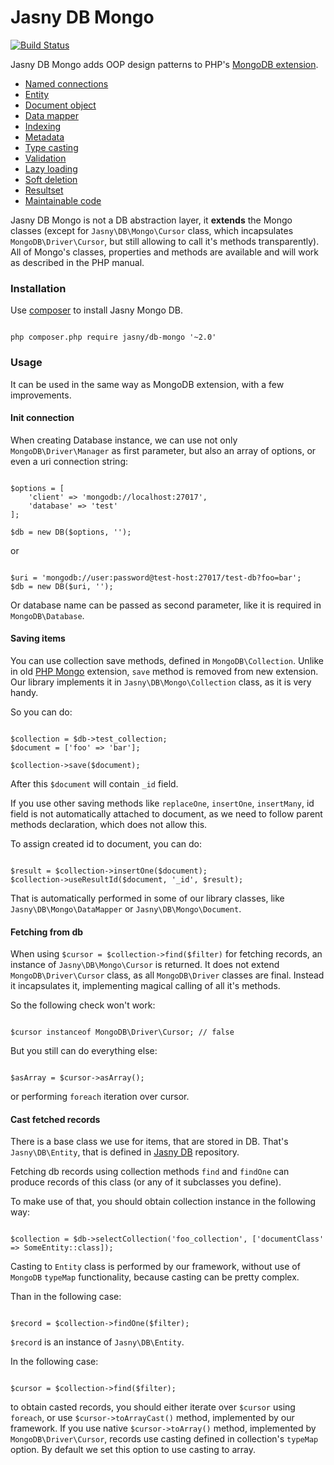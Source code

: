 Jasny DB Mongo
===

[![Build Status](https://secure.travis-ci.org/jasny/db-mongo.png?branch=master)](http://travis-ci.org/jasny/db-mongo)

Jasny DB Mongo adds OOP design patterns to PHP's [MongoDB extension](https://php.net/manual/en/set.mongodb.php).

* [Named connections](#named-connections)
* [Entity](#entity)
* [Document object](#document-object)
* [Data mapper](#data-mapper)
* [Indexing](#indexing)
* [Metadata](#metadata)
* [Type casting](#type-casting)
* [Validation](#validation)
* [Lazy loading](#lazy-loading)
* [Soft deletion](#soft-deletion)
* [Resultset](#resultset)
* [Maintainable code](#maintainable-code)

Jasny DB Mongo is not a DB abstraction layer, it **extends** the Mongo classes (except for `Jasny\DB\Mongo\Cursor` class, which incapsulates `MongoDB\Driver\Cursor`, but still allowing to call it's methods transparently). All of Mongo's classes, properties and
methods are available and will work as described in the PHP manual.

### Installation

Use [composer](https://getcomposer.org/) to install Jasny Mongo DB.

```

php composer.php require jasny/db-mongo '~2.0'

```

### Usage

It can be used in the same way as MongoDB extension, with a few improvements.

#### **Init connection**

When creating Database instance, we can use not only `MongoDB\Driver\Manager` as first parameter, but also an array of options, or even a uri connection string:

```

$options = [
    'client' => 'mongodb://localhost:27017',
    'database' => 'test'
];

$db = new DB($options, '');

```

or

```

$uri = 'mongodb://user:password@test-host:27017/test-db?foo=bar';
$db = new DB($uri, '');

```

Or database name can be passed as second parameter, like it is required in `MongoDB\Database`.

#### **Saving items**

You can use collection save methods, defined in `MongoDB\Collection`. Unlike in old [PHP Mongo](https://php.net/manual/en/book.mongo.php) extension, `save` method is removed from new extension. Our library implements it in `Jasny\DB\Mongo\Collection` class, as it is very handy.

So you can do:

```

$collection = $db->test_collection;
$document = ['foo' => 'bar'];

$collection->save($document);

```

After this `$document` will contain `_id` field.

If you use other saving methods like `replaceOne`, `insertOne`, `insertMany`, id field is not automatically attached to document, as we need to follow parent methods declaration, which does not allow this.

To assign created id to document, you can do:

```

$result = $collection->insertOne($document);
$collection->useResultId($document, '_id', $result);

```

That is automatically performed in some of our library classes, like `Jasny\DB\Mongo\DataMapper` or `Jasny\DB\Mongo\Document`.

#### **Fetching from db**

When using `$cursor = $collection->find($filter)` for fetching records, an instance of `Jasny\DB\Mongo\Cursor` is returned. It does not extend `MongoDB\Driver\Cursor` class, as all `MongoDB\Driver` classes are final. Instead it incapsulates it, implementing magical calling of all it's methods.

So the following check won't work:

```

$cursor instanceof MongoDB\Driver\Cursor; // false

```

But you still can do everything else:

````

$asArray = $cursor->asArray();

````

or performing `foreach` iteration over cursor.

#### **Cast fetched records**

There is a base class we use for items, that are stored in DB. That's `Jasny\DB\Entity`, that is defined in [Jasny DB](https://github.com/jasny/db) repository.

Fetching db records using collection methods `find` and `findOne` can produce records of this class (or any of it subclasses you define).

To make use of that, you should obtain collection instance in the following way:

```

$collection = $db->selectCollection('foo_collection', ['documentClass' => SomeEntity::class]);

```

Casting to `Entity` class is performed by our framework, without use of `MongoDB` `typeMap` functionality, because casting can be pretty complex.

Than in the following case:

```

$record = $collection->findOne($filter);

```

`$record` is an instance of `Jasny\DB\Entity`.

In the following case:

```

$cursor = $collection->find($filter);

```

to obtain casted records, you should either iterate over `$cursor` using `foreach`, or use `$cursor->toArrayCast()` method, implemented by our framework. If you use native `$cursor->toArray()` method, implemented by `MongoDB\Driver\Cursor`, records use casting defined in collection's `typeMap` option. By default we set this option to use casting to array.
